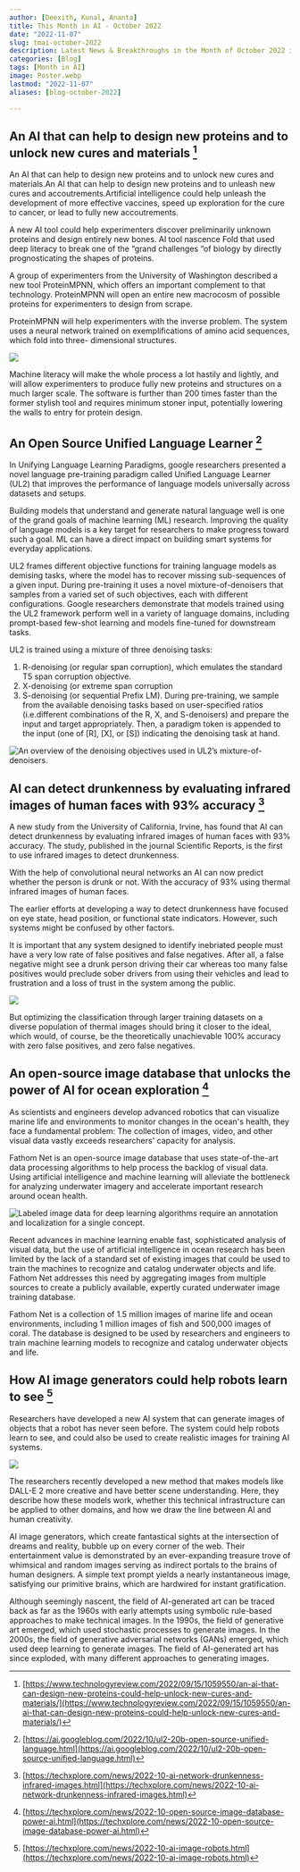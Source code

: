 ```yaml
---
author: [Deexith, Kunal, Ananta]
title: This Month in AI - October 2022
date: "2022-11-07"
slug: tmai-october-2022
description: Latest News & Breakthroughs in the Month of October 2022 in AI.
categories: [Blog]
tags: [Month in AI]
image: Poster.webp
lastmod: "2022-11-07"
aliases: [blog-october-2022]

---
```


## An AI that can help to design new proteins and to unlock new cures and materials [^1]

An AI that can help to design new proteins and to unlock new cures and materials.An AI that can help to design new proteins and to unleash new cures and accoutrements.Artificial intelligence could help unleash the development of more effective vaccines, speed up exploration for the cure to cancer, or lead to fully new accoutrements.

A new AI tool could help experimenters discover preliminarily unknown proteins and design entirely new bones. AI tool nascence Fold that used deep literacy to break one of the “grand challenges “of biology by directly prognosticating the shapes of proteins.

A group of experimenters from the University of Washington described a new tool ProteinMPNN, which offers an important complement to that technology. ProteinMPNN will open an entire new macrocosm of possible proteins for experimenters to design from scrape.

ProteinMPNN will help experimenters with the inverse problem. The system uses a neural network trained on exemplifications of amino acid sequences, which fold into three- dimensional structures.

![](1.jpg)

Machine literacy will make the whole process a lot hastily and lightly, and will allow experimenters to produce fully new proteins and structures on a much larger scale. The software is further than 200 times faster than the former stylish tool and requires minimum stoner input, potentially lowering the walls to entry for protein design.

## An Open Source Unified Language Learner [^2]

In Unifying Language Learning Paradigms, google researchers presented a novel language pre-training paradigm called Unified Language Learner (UL2) that improves the performance of language models universally across datasets and setups.

Building models that understand and generate natural language well is one of the grand goals of machine learning (ML) research. Improving the quality of language models is a key target for researchers to make progress toward such a goal. ML can have a direct impact on building smart systems for everyday applications.

UL2 frames different objective functions for training language models as demising tasks, where the model has to recover missing sub-sequences of a given input. During pre-training it uses a novel mixture-of-denoisers that samples from a varied set of such objectives, each with different configurations. Google researchers demonstrate that models trained using the UL2 framework perform well in a variety of language domains, including prompt-based few-shot learning and models fine-tuned for downstream tasks.

UL2 is trained using a mixture of three denoising tasks:
1. R-denoising (or regular span corruption), which emulates the standard T5 span corruption objective.
2. X-denoising (or extreme span corruption
3. S-denoising (or sequential Prefix LM). During pre-training, we sample from the available denoising tasks based on user-specified ratios (i.e.different combinations of the R, X, and S-denoisers) and prepare the input and target appropriately. Then, a paradigm token is appended to the input (one of [R], [X], or [S]) indicating the denoising task at hand.

![An overview of the denoising objectives used in UL2’s mixture-of-denoisers.](2.gif "An overview of the denoising objectives used in UL2’s mixture-of-denoisers.")

## AI can detect drunkenness by evaluating infrared images of human faces with 93% accuracy [^3]

A new study from the University of California, Irvine, has found that AI can detect drunkenness by evaluating infrared images of human faces with 93% accuracy. The study, published in the journal Scientific Reports, is the first to use infrared images to detect drunkenness.

With the help of convolutional neural networks an AI can now predict whether the person is drunk or not. With the accuracy of 93% using thermal infrared images of human faces. 

The earlier efforts at developing a way to detect drunkenness have focused on eye state, head position, or functional state indicators. However, such systems might be confused by other factors.

It is important that any system designed to identify inebriated people must have a very low rate of false positives and false negatives. After all, a false negative might see a drunk person driving their car whereas too many false positives would preclude sober drivers from using their vehicles and lead to frustration and a loss of trust in the system among the public.

![](3.jpg)

But optimizing the classification through larger training datasets on a diverse population of thermal images should bring it closer to the ideal, which would, of course, be the theoretically unachievable 100% accuracy with zero false positives, and zero false negatives.

## An open-source image database that unlocks the power of AI for ocean exploration [^4]

As scientists and engineers develop advanced robotics that can visualize marine life and environments to monitor changes in the ocean's health, they face a fundamental problem: The collection of images, video, and other visual data vastly exceeds researchers' capacity for analysis.

Fathom Net is an open-source image database that uses state-of-the-art data processing algorithms to help process the backlog of visual data. Using artificial intelligence and machine learning will alleviate the bottleneck for analyzing underwater imagery and accelerate important research around ocean health.

![Labeled image data for deep learning algorithms require an annotation and localization for a single concept.](4.jpg "Labeled image data for deep learning algorithms require an annotation and localization for a single concept.")

Recent advances in machine learning enable fast, sophisticated analysis of visual data, but the use of artificial intelligence in ocean research has been limited by the lack of a standard set of existing images that could be used to train the machines to recognize and catalog underwater objects and life. Fathom Net addresses this need by aggregating images from multiple sources to create a publicly available, expertly curated underwater image training database.

Fathom Net is a collection of 1.5 million images of marine life and ocean environments, including 1 million images of fish and 500,000 images of coral. The database is designed to be used by researchers and engineers to train machine learning models to recognize and catalog underwater objects and life.

## How AI image generators could help robots learn to see [^5]

Researchers have developed a new AI system that can generate images of objects that a robot has never seen before. The system could help robots learn to see, and could also be used to create realistic images for training AI systems. 

![](5.jpg)

The researchers recently developed a new method that makes models like DALL-E 2 more creative and have better scene understanding. Here, they describe how these models work, whether this technical infrastructure can be applied to other domains, and how we draw the line between AI and human creativity.

AI image generators, which create fantastical sights at the intersection of dreams and reality, bubble up on every corner of the web. Their entertainment value is demonstrated by an ever-expanding treasure trove of whimsical and random images serving as indirect portals to the brains of human designers. A simple text prompt yields a nearly instantaneous image, satisfying our primitive brains, which are hardwired for instant gratification.

Although seemingly nascent, the field of AI-generated art can be traced back as far as the 1960s with early attempts using symbolic rule-based approaches to make technical images. In the 1990s, the field of generative art emerged, which used stochastic processes to generate images. In the 2000s, the field of generative adversarial networks (GANs) emerged, which used deep learning to generate images. The field of AI-generated art has since exploded, with many different approaches to generating images.


[^1]: [https://www.technologyreview.com/2022/09/15/1059550/an-ai-that-can-design-new-proteins-could-help-unlock-new-cures-and-materials/](https://www.technologyreview.com/2022/09/15/1059550/an-ai-that-can-design-new-proteins-could-help-unlock-new-cures-and-materials/)
[^2]: [https://ai.googleblog.com/2022/10/ul2-20b-open-source-unified-language.html](https://ai.googleblog.com/2022/10/ul2-20b-open-source-unified-language.html)
[^3]: [https://techxplore.com/news/2022-10-ai-network-drunkenness-infrared-images.html](https://techxplore.com/news/2022-10-ai-network-drunkenness-infrared-images.html)
[^4]: [https://techxplore.com/news/2022-10-open-source-image-database-power-ai.html](https://techxplore.com/news/2022-10-open-source-image-database-power-ai.html)
[^5]: [https://techxplore.com/news/2022-10-ai-image-robots.html](https://techxplore.com/news/2022-10-ai-image-robots.html)